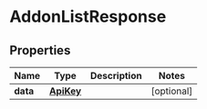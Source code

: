 

# AddonListResponse


## Properties

Name | Type | Description | Notes
------------ | ------------- | ------------- | -------------
**data** | [**ApiKey**](ApiKey.md) |  |  [optional]



